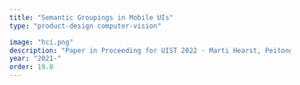 ```yaml
---
title: "Semantic Groupings in Mobile UIs"
type: "product-design computer-vision"

image: "hci.png"
description: "Paper in Proceeding for UIST 2022 · Marti Hearst, Peitong Duan, Google Research"
year: "2021-"
order: 19.0
---
```

